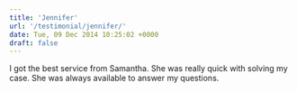 ```yaml
---
title: 'Jennifer'
url: '/testimonial/jennifer/'
date: Tue, 09 Dec 2014 10:25:02 +0000
draft: false
---
```


I got the best service from Samantha. She was really quick with solving my case. She was always available to answer my questions.